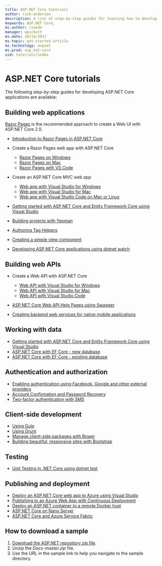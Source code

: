 ```yaml
---
title: ASP.NET Core tutorials
author: rick-anderson
description: A list of step-by-step guides for learning how to develop ASP.NET Core applications.
keywords: ASP.NET Core,
ms.author: riande
manager: wpickett
ms.date: 10/14/2017
ms.topic: get-started-article
ms.technology: aspnet
ms.prod: asp.net-core
uid: tutorials/index
---
```

# ASP.NET Core tutorials

The following step-by-step guides for developing ASP.NET Core applications are available:

## Building web applications

[Razor Pages](xref:mvc/razor-pages/index) is the recommended approach to create a Web UI with ASP.NET Core 2.0.

* [Introduction to Razor Pages in ASP.NET Core](xref:mvc/razor-pages/index)
* Create a Razor Pages web app with ASP.NET Core

   *  [Razor Pages on Windows](xref:tutorials/razor-pages/index)
   *  [Razor Pages on Mac](xref:tutorials/razor-pages-mac/index)
   *  [Razor Pages with VS Code](xref:tutorials/razor-pages-vsc/index)  

*  Create an ASP.NET Core MVC web app

   * [Web app with Visual Studio for Windows](first-mvc-app/index.md)
   * [Web app with Visual Studio for Mac](first-mvc-app-mac/index.md)
   * [Web app with Visual Studio Code on Mac or Linux](first-mvc-app-xplat/index.md)

* [Getting started with ASP.NET Core and Entity Framework Core using Visual Studio](../data/ef-mvc/index.md)
* [Building projects with Yeoman](../client-side/yeoman.md)
* [Authoring Tag Helpers](../mvc/views/tag-helpers/authoring.md)
* [Creating a simple view component](../mvc/views/view-components.md#walkthrough-creating-a-simple-view-component)
* [Developing ASP.NET Core applications using dotnet watch](dotnet-watch.md)

## Building web APIs
* Create a Web API with ASP.NET Core

  * [Web API with Visual Studio for Windows](first-web-api.md)
  * [Web API with Visual Studio for Mac](xref:tutorials/first-web-api-mac)
  * [Web API with Visual Studio Code](web-api-vsc.md)
  
* [ASP.NET Core Web API Help Pages using Swagger](web-api-help-pages-using-swagger.md)
* [Creating backend web services for native mobile applications](../mobile/native-mobile-backend.md)

## Working with data
* [Getting started with ASP.NET Core and Entity Framework Core using Visual Studio](../data/ef-mvc/index.md)
* [ASP.NET Core with EF Core - new database](https://docs.microsoft.com/ef/core/get-started/aspnetcore/new-db)
* [ASP.NET Core with EF Core - existing database](https://docs.microsoft.com/ef/core/get-started/aspnetcore/existing-db)

## Authentication and authorization
* [Enabling authentication using Facebook, Google and other external providers](../security/authentication/social/index.md)
* [Account Confirmation and Password Recovery](../security/authentication/accconfirm.md)
* [Two-factor authentication with SMS](../security/authentication/2fa.md)

## Client-side development
* [Using Gulp](../client-side/using-gulp.md)
* [Using Grunt](../client-side/using-grunt.md)
* [Manage client-side packages with Bower](../client-side/bower.md)
* [Building beautiful, responsive sites with Bootstrap](../client-side/bootstrap.md)

## Testing
* [Unit Testing in .NET Core using dotnet test](https://docs.microsoft.com/dotnet/articles/core/testing/unit-testing-with-dotnet-test)

## Publishing and deployment
* [Deploy an ASP.NET Core web app to Azure using Visual Studio](publish-to-azure-webapp-using-vs.md)
* [Publishing to an Azure Web App with Continuous Deployment](../publishing/azure-continuous-deployment.md)
* [Deploy an ASP.NET container to a remote Docker host](https://docs.microsoft.com/azure/vs-azure-tools-docker-hosting-web-apps-in-docker)
* [ASP.NET Core on Nano Server](nano-server.md)
* [ASP.NET Core and Azure Service Fabric](https://docs.microsoft.com/azure/service-fabric/service-fabric-add-a-web-frontend)

<a name="download"></a> 
## How to download a sample
1. [Download the ASP.NET repository zip file](https://codeload.github.com/aspnet/Docs/zip/master).
1. Unzip the *Docs-master.zip* file.
1. Use the URL in the sample link to help you navigate to the sample directory. 
